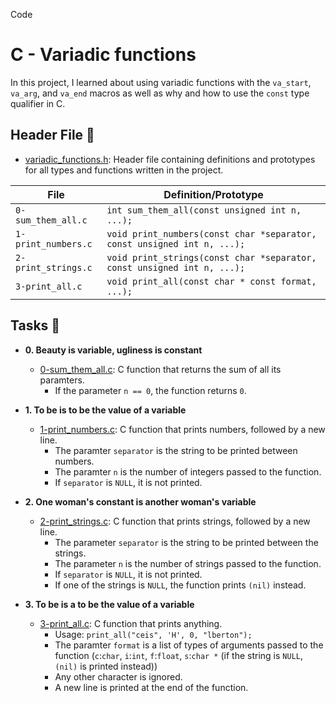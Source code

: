 Code
# C - Variadic functions

In this project, I learned about using variadic functions with the `va_start`,
`va_arg`, and `va_end` macros as well as why and how to use the `const` type qualifier in C.

## Header File :file_folder:

* [variadic_functions.h](./variadic_functions.h): Header file containing definitions and
prototypes for all types and functions written in the project.

| File                     | Definition/Prototype                                                    |
| ------------------------ | ----------------------------------------------------------------------- |
| `0-sum_them_all.c`       | `int sum_them_all(const unsigned int n, ...);`                          |
| `1-print_numbers.c`      | `void print_numbers(const char *separator, const unsigned int n, ...);` |
| `2-print_strings.c`      | `void print_strings(const char *separator, const unsigned int n, ...);` |
| `3-print_all.c`          | `void print_all(const char * const format, ...);`                       |                                                     

## Tasks :page_with_curl:

* **0. Beauty is variable, ugliness is constant**
  * [0-sum_them_all.c](./0-sum_them_all.c): C function that returns the sum of
  all its paramters.
    * If the parameter `n == 0`, the function returns `0`.

* **1. To be is to be the value of a variable**
  * [1-print_numbers.c](./1-print_numbers.c): C function that prints numbers,
  followed by a new line.
    * The paramter `separator` is the string to be printed between numbers.
    * The paramter `n` is the number of integers passed to the function.
    * If `separator` is `NULL`, it is not printed.

* **2. One woman's constant is another woman's variable**
  * [2-print_strings.c](./2-print_strings.c): C function that prints strings,
  followed by a new line.
    * The parameter `separator` is the string to be printed between the strings.
    * The parameter `n` is the number of strings passed to the function.
    * If `separator` is `NULL`, it is not printed.
    * If one of the strings is `NULL`, the function prints `(nil)` instead.

* **3. To be is a to be the value of a variable**
  * [3-print_all.c](./3-print_all.c): C function that prints anything.
    * Usage: `print_all("ceis", 'H', 0, "lberton");`
    * The paramter `format` is a list of types of arguments passed to the function
    (`c`:`char`, `i`:`int`, `f`:`float`, `s`:`char *` (if the string is
    `NULL`, `(nil)` is printed instead))
    * Any other character is ignored.
    * A new line is printed at the end of the function.
